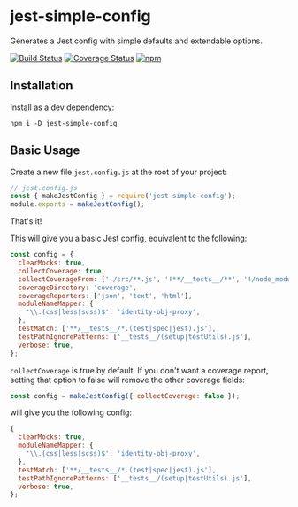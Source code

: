 # jest-simple-config

Generates a Jest config with simple defaults and extendable options.

[![Build Status](https://travis-ci.com/helloitsjoe/jest-simple-config.svg?branch=main)](https://travis-ci.com/helloitsjoe/jest-simple-config)
[![Coverage Status](https://coveralls.io/repos/github/helloitsjoe/jest-simple-config/badge.svg?branch=main)](https://coveralls.io/github/helloitsjoe/jest-simple-config?branch=main)
[![npm](https://img.shields.io/npm/v/jest-simple-config.svg?color=lightgray)](https://www.npmjs.com/package/jest-simple-config)

## Installation

Install as a dev dependency:

```
npm i -D jest-simple-config
```

## Basic Usage

Create a new file `jest.config.js` at the root of your project:

```js
// jest.config.js
const { makeJestConfig } = require('jest-simple-config');
module.exports = makeJestConfig();
```

That's it!

This will give you a basic Jest config, equivalent to the following:

```js
const config = {
  clearMocks: true,
  collectCoverage: true,
  collectCoverageFrom: ['./src/**.js', '!**/__tests__/**', '!/node_modules'],
  coverageDirectory: 'coverage',
  coverageReporters: ['json', 'text', 'html'],
  moduleNameMapper: {
    '\\.(css|less|scss)$': 'identity-obj-proxy',
  },
  testMatch: ['**/__tests__/*.(test|spec|jest).js'],
  testPathIgnorePatterns: ['__tests__/(setup|testUtils).js'],
  verbose: true,
};
```

`collectCoverage` is true by default. If you don't want a coverage report,
setting that option to false will remove the other coverage fields:

```js
const config = makeJestConfig({ collectCoverage: false });
```

will give you the following config:

```js
{
  clearMocks: true,
  moduleNameMapper: {
    '\\.(css|less|scss)$': 'identity-obj-proxy',
  },
  testMatch: ['**/__tests__/*.(test|spec|jest).js'],
  testPathIgnorePatterns: ['__tests__/(setup|testUtils).js'],
  verbose: true,
};
```
